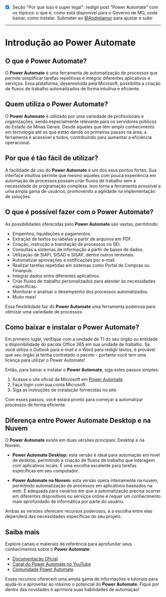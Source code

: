 - [x] Seção "Por que isso é super legal": redigir post "Power Automate" com os tópicos: o que é, como está disponível para o Governo de MG, onde baixar, como instalar. Submeter ao [@Andrelamor](https://github.com/Andrelamor) para ajustar e subir

------------------------------------------------------------
# Introdução ao Power Automate

## O que é Power Automate?

O **Power Automate** é uma ferramenta de automatização de processos que permite simplificar tarefas repetitivas e integrar diferentes aplicativos e serviços. Essa plataforma, desenvolvida pela Microsoft, possibilita a criação de fluxos de trabalho automatizados de forma intuitiva e eficiente.

## Quem utiliza o Power Automate?

O **Power Automate** é utilizado por uma variedade de profissionais e organizações, sendo especialmente relevante para os servidores públicos do Estado de Minas Gerais. Desde aqueles que têm amplo conhecimento em tecnologia até os que estão dando os primeiros passos na área, a ferramenta é acessível a todos, contribuindo para aumentar a eficiência operacional.

## Por que é tão fácil de utilizar?

A facilidade de uso do **Power Automate** é um dos seus pontos fortes. Sua interface intuitiva permite que mesmo aqueles com pouca experiência em automação de processos possam criar fluxos de trabalho sem a necessidade de programação complexa. Isso torna a ferramenta acessível a uma ampla gama de usuários, promovendo a agilidade na implementação de soluções.

## O que é possível fazer com o Power Automate?

As possibilidades oferecidas pelo **Power Automate** são vastas, permitindo:

- Empenhos, liquidações e pagamentos.
- Extração de textos ou tabelas a partir de arquivos em PDF.
- Criação, instrução e tramitação de processos no SEI.
- Consultas a sistemas de informação a partir de bases de dados.
- Utilização de SIAFI, SISAD e SISAP, dentre outros terminais.
- Automatizar aprovações e notificações por e-mail.
- Realizar tarefas repetidas em sistemas como Portal de Compras ou Finanpub.
- Integrar dados entre diferentes aplicativos.
- Criar fluxos de trabalho personalizados para atender às necessidades específicas.
- Monitorar e analisar o desempenho dos processos automatizados.
- Muito mais!

Essa flexibilidade faz do **Power Automate** uma ferramenta poderosa para otimizar uma variedade de processos.

## Como baixar e instalar o Power Automate?

Em primeiro lugar, verifique com a unidade de TI do seu órgão ou entidade a disponibilidade do pacote Office 365 em sua unidade de trabalho. Se você utiliza o Outlook para e-mail e o Word para redigir textos, é provável que seu órgão já tenha contratado o pacote - portanto você tem uma licença para utilizar o Power Automate!

Então, para baixar e instalar o **Power Automate**, siga estes passos simples:

1. Acesse o site oficial da Microsoft em [Power Automate](https://flow.microsoft.com/).
2. Faça login com sua conta Microsoft.
3. Siga as instruções de instalação fornecidas no site.

Com esses passos, você estará pronto para começar a automatizar processos de forma eficiente.

## Diferença entre Power Automate Desktop e na Nuvem

O **Power Automate** existe em duas versões principais: Desktop e na Nuvem. 

- **Power Automate Desktop:** esta versão é ideal para automação em nível de desktop, permitindo a criação de fluxos de trabalho que interagem com aplicativos locais. É uma escolha excelente para tarefas específicas em seu computador.

- **Power Automate na Nuvem:** esta versão opera inteiramente na nuvem, permitindo automatização de processos em aplicativos baseados na web. É adequada para cenários em que a automatização precisa ocorrer em diferentes dispositivos ou serviços online e requer um conhecimento mais aprofundado de informática por parte do usuário.

Ambas as versões oferecem recursos poderosos, e a escolha entre elas dependerá das necessidades específicas do seu projeto.
## Saiba mais

Explore canais e materiais de referência para aprofundar seus conhecimentos sobre o **Power Automate**:

- [Documentação Oficial](https://docs.microsoft.com/pt-br/power-automate/)
- [Canal do Power Automate no YouTube](https://www.youtube.com/c/MicrosoftPowerAutomate)
- [Comunidade Power Automate](https://powerusers.microsoft.com/t5/Power-Automate-Community/ct-p/MPACommunity)

Esses recursos oferecem uma ampla gama de informações e tutoriais para ajudá-lo a aproveitar ao máximo o potencial do **Power Automate**. Fique por dentro das novidades e aprimore suas habilidades de automação!